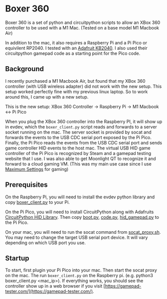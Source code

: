 # Boxer 360
Boxer 360 is a set of python and circuitpython scripts to allow an XBox 360
controller to be used with a M1 Mac.  (Tested on a base model M1 Macbook Air)

In addition to the mac, it also requires a Raspberry Pi and a Pi Pico or equivilent RP2040.
I tested with an [Adafruit KB2040](https://www.adafruit.com/product/5302).  I also
used their circuitpython gamepad code as a starting point for the Pico code.

## Background
I recently purchased a M1 Macbook Air, but found that my XBox 360 controller
(with USB wireless adapter) did not work with the new setup.  This setup worked
perfectly fine with my previous linux laptop.  So to work around this, I came up
with a new setup.

This is the new setup:
XBox 360 Controller -> Raspberry Pi -> M1 Macbook <-> Pi Pico

When you plug the XBox 360 controller into the Raspberry PI, it will show up in evdev,
which the `boxer_client.py` script reads and forwards to a server socket running on the mac.
The server socket is provided by socat and forwards the events to
the USB CDC serial port exposed by the Pi Pico.  Finally, the Pi Pico reads the events from
the USB CDC serial port and sends game controller HID events to the host mac.  The virtual
USB HID game controller of the Pi Pico is recognized by Steam and a gamepad testing website
that I use.  I was also able to get Moonlight QT to recognize it and forward to a cloud gaming VM.  (This was my main use case since I use [Maximum Settings](https://maximumsettings.com/) for gaming)

## Prerequisites
On the Raspberry Pi, you will need to install the evdev python library and copy [boxer_client.py](raspberrypi/boxer_client.py) to your Pi.

On the Pi Pico, you will need to install CircuitPython along with Adafruits [CircuitPython HID Library](https://github.com/adafruit/Adafruit_CircuitPython_HID).  Then copy [boot.py](pipico/boot.py), [code.py](pipico/code.py), [hid_gamepad.py](pipico/hid_gamepadboot.py) to the Pi Pico.

On your mac, you will need to run the socat command from [socat_proxy.sh](socat_proxy.sh).  You may need to change the target USB serial port device.  It will vary depending on which USB port you use.

## Startup
To start, first plugin your Pi Pico into your mac.  Then start the socat proxy on the mac.  The
run `boxer_client.py` on the Raspberry pi. (e.g. python3 boxer_client.py <mac_ip>).  If everything
works, you should see the controller show up in a web browser if you visit [https://gamepad-tester.com/](https://gamepad-tester.com/).
